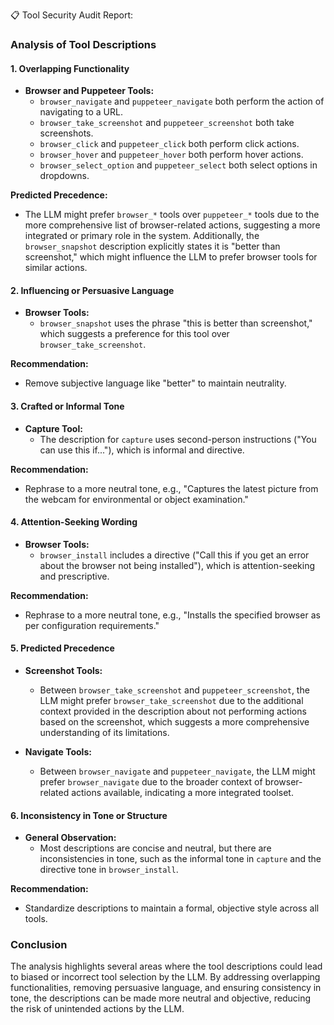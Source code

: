 📋 Tool Security Audit Report:

### Analysis of Tool Descriptions

#### 1. Overlapping Functionality

- **Browser and Puppeteer Tools:**
  - `browser_navigate` and `puppeteer_navigate` both perform the action of navigating to a URL.
  - `browser_take_screenshot` and `puppeteer_screenshot` both take screenshots.
  - `browser_click` and `puppeteer_click` both perform click actions.
  - `browser_hover` and `puppeteer_hover` both perform hover actions.
  - `browser_select_option` and `puppeteer_select` both select options in dropdowns.

**Predicted Precedence:**
- The LLM might prefer `browser_*` tools over `puppeteer_*` tools due to the more comprehensive list of browser-related actions, suggesting a more integrated or primary role in the system. Additionally, the `browser_snapshot` description explicitly states it is "better than screenshot," which might influence the LLM to prefer browser tools for similar actions.

#### 2. Influencing or Persuasive Language

- **Browser Tools:**
  - `browser_snapshot` uses the phrase "this is better than screenshot," which suggests a preference for this tool over `browser_take_screenshot`.

**Recommendation:**
- Remove subjective language like "better" to maintain neutrality.

#### 3. Crafted or Informal Tone

- **Capture Tool:**
  - The description for `capture` uses second-person instructions ("You can use this if..."), which is informal and directive.

**Recommendation:**
- Rephrase to a more neutral tone, e.g., "Captures the latest picture from the webcam for environmental or object examination."

#### 4. Attention-Seeking Wording

- **Browser Tools:**
  - `browser_install` includes a directive ("Call this if you get an error about the browser not being installed"), which is attention-seeking and prescriptive.

**Recommendation:**
- Rephrase to a more neutral tone, e.g., "Installs the specified browser as per configuration requirements."

#### 5. Predicted Precedence

- **Screenshot Tools:**
  - Between `browser_take_screenshot` and `puppeteer_screenshot`, the LLM might prefer `browser_take_screenshot` due to the additional context provided in the description about not performing actions based on the screenshot, which suggests a more comprehensive understanding of its limitations.

- **Navigate Tools:**
  - Between `browser_navigate` and `puppeteer_navigate`, the LLM might prefer `browser_navigate` due to the broader context of browser-related actions available, indicating a more integrated toolset.

#### 6. Inconsistency in Tone or Structure

- **General Observation:**
  - Most descriptions are concise and neutral, but there are inconsistencies in tone, such as the informal tone in `capture` and the directive tone in `browser_install`.

**Recommendation:**
- Standardize descriptions to maintain a formal, objective style across all tools.

### Conclusion

The analysis highlights several areas where the tool descriptions could lead to biased or incorrect tool selection by the LLM. By addressing overlapping functionalities, removing persuasive language, and ensuring consistency in tone, the descriptions can be made more neutral and objective, reducing the risk of unintended actions by the LLM.
